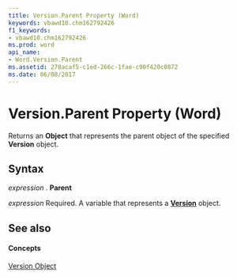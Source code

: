 ```yaml
---
title: Version.Parent Property (Word)
keywords: vbawd10.chm162792426
f1_keywords:
- vbawd10.chm162792426
ms.prod: word
api_name:
- Word.Version.Parent
ms.assetid: 270acaf5-c1ed-266c-1fae-c90f420c0872
ms.date: 06/08/2017
---
```



# Version.Parent Property (Word)

Returns an  **Object** that represents the parent object of the specified **Version** object.


## Syntax

 _expression_ . **Parent**

 _expression_ Required. A variable that represents a **[Version](Word.Version.md)** object.


## See also


#### Concepts


[Version Object](Word.Version.md)

